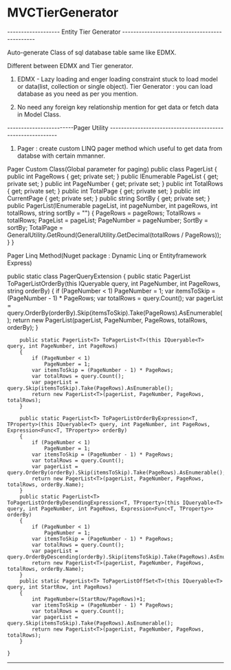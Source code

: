 # MVCTierGenerator
------------------- Entity Tier Generator ----------------------------------------------

Auto-generate Class of sql database table same like EDMX.

Different between EDMX and Tier generator.

1) EDMX - Lazy loading and enger loading constraint stuck to load model or data(list, collection or single object).
   Tier Generator : you can load database as you need as per you mention.

2) No need any foreign key relationship mention for get data or fetch data in Model Class.


------------------------Pager Utility -----------------------------------------------------------

1) Pager : create custom LINQ pager method which useful to get data from databse with certain mmanner.

Pager Custom Class(Global parameter for paging)
public class PagerList<T>
    {
       public int PageRows { get; private  set; }
       public IEnumerable<T> PageList { get; private set; }
       public int PageNumber { get; private set; }
       public int TotalRows { get; private set; }
       public int TotalPage { get; private set; }
       public int CurrentPage { get; private set; }
       public string SortBy { get; private set; }
       public PagerList(IEnumerable<T> pageList, int pageNumber, int pageRows, int totalRows, string sortBy = "")
        {
            PageRows = pageRows;
            TotalRows = totalRows;
            PageList = pageList;
            PageNumber = pageNumber;
            SortBy = sortBy;
            TotalPage = GeneralUtility.GetRound(GeneralUtility.GetDecimal(totalRows / PageRows));
        }
    }
    
Pager Linq Method(Nuget package : Dynamic Linq or Entityframework Express)

 public static class PagerQueryExtension
    {
        public static PagerList<T> ToPagerListOrderBy<T>(this IQueryable<T> query, int PageNumber, int PageRows, string orderBy)
        {
            if (PageNumber < 1)
                PageNumber = 1;
            var itemsToSkip = (PageNumber - 1) * PageRows;
            var totalRows = query.Count();
            var pagerList = query.OrderBy(orderBy).Skip(itemsToSkip).Take(PageRows).AsEnumerable();
            return new PagerList<T>(pagerList, PageNumber, PageRows, totalRows, orderBy);
        }

        public static PagerList<T> ToPagerList<T>(this IQueryable<T> query, int PageNumber, int PageRows)
        {
            if (PageNumber < 1)
                PageNumber = 1;
            var itemsToSkip = (PageNumber - 1) * PageRows;
            var totalRows = query.Count();
            var pagerList = query.Skip(itemsToSkip).Take(PageRows).AsEnumerable();
            return new PagerList<T>(pagerList, PageNumber, PageRows, totalRows);
        }

        public static PagerList<T> ToPagerListOrderByExpression<T, TProperty>(this IQueryable<T> query, int PageNumber, int PageRows, Expression<Func<T, TProperty>> orderBy)
        {
            if (PageNumber < 1)
                PageNumber = 1;
            var itemsToSkip = (PageNumber - 1) * PageRows;
            var totalRows = query.Count();
            var pagerList = query.OrderBy(orderBy).Skip(itemsToSkip).Take(PageRows).AsEnumerable();
            return new PagerList<T>(pagerList, PageNumber, PageRows, totalRows, orderBy.Name);
        }
        public static PagerList<T> ToPagerListOrderByDesendingExpression<T, TProperty>(this IQueryable<T> query, int PageNumber, int PageRows, Expression<Func<T, TProperty>> orderBy)
        {
            if (PageNumber < 1)
                PageNumber = 1;
            var itemsToSkip = (PageNumber - 1) * PageRows;
            var totalRows = query.Count();
            var pagerList = query.OrderByDescending(orderBy).Skip(itemsToSkip).Take(PageRows).AsEnumerable();
            return new PagerList<T>(pagerList, PageNumber, PageRows, totalRows, orderBy.Name);
        }
        public static PagerList<T> ToPagerListOffSet<T>(this IQueryable<T> query, int StartRow, int PageRows)
        {
            int PageNumber=(StartRow/PageRows)+1;
            var itemsToSkip = (PageNumber - 1) * PageRows;
            var totalRows = query.Count();
            var pagerList = query.Skip(itemsToSkip).Take(PageRows).AsEnumerable();
            return new PagerList<T>(pagerList, PageNumber, PageRows, totalRows);
        }

    }
---------------------------------------------------------------------------------------------
